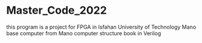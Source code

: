 # Master_Code_2022
this program is a project for FPGA in Isfahan University of Technology
Mano base computer from Mano computer structure book in Verilog 
